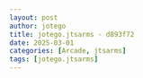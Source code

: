 ```yaml
---
layout: post
author: jotego
title: jotego.jtsarms - d893f72
date: 2025-03-01
categories: [Arcade, jtsarms]
tags: [jotego.jtsarms]
---
```


